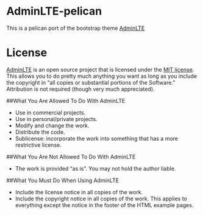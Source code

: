 # AdminLTE-pelican

This is a pelican port of the bootstrap theme [AdminLTE](https://github.com/ColorlibHQ/AdminLTE/)



# License

[AdminLTE](https://adminlte.io/docs/3.2/index.html) is an open source project that is licensed under the [MIT license](https://opensource.org/licenses/MIT). This allows you to do pretty much anything you want as long as you include the copyright in “all copies or substantial portions of the Software.” Attribution is not required (though very much appreciated).

##What You Are Allowed To Do With AdminLTE

* Use in commercial projects.
* Use in personal/private projects.
* Modify and change the work.
* Distribute the code.
* Sublicense: incorporate the work into something that has a more restrictive license.

##What You Are Not Allowed To Do With AdminLTE

* The work is provided “as is”. You may not hold the author liable.

##What You Must Do When Using AdminLTE

* Include the license notice in all copies of the work.
* Include the copyright notice in all copies of the work. This applies to everything except the notice in the footer of the HTML example pages.


